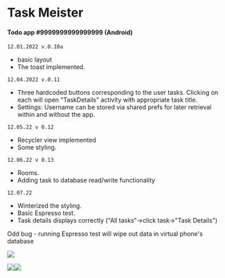 # Task Meister

#### Todo app #9999999999999999 (Android)



```12.01.2022 v.0.10a ```
* basic layout
* The toast implemented.

```12.04.2022 v.0.11```
* Three hardcoded buttons corresponding to the user tasks. Clicking on each will open "TaskDetails" activity with appropriate task title.
* Settings: Username can be stored via shared prefs for later retrieval within and without the app.

```12.05.22 v 0.12```
* Recycler view implemented
* Some styling. 

```12.06.22 v 0.13```
* Rooms. 
*  Adding task to database read/write functionality

```12.07.22``` 
* Winterized the styling. 
* Basic Espresso test.
* Task details displays correctly ("All tasks"->click task->"Task Details")



Odd bug - running Espresso test will wipe out data in
virtual phone's database

![](screenshots/splash.png)

![](screenshots/Tasks.png)![](screenshots/form.png)